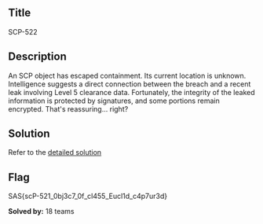 ## Title
SCP-522

## Description
An SCP object has escaped containment. Its current location is unknown. Intelligence suggests a direct connection between the breach and a recent leak involving Level 5 clearance data. Fortunately, the integrity of the leaked information is protected by  signatures, and some portions remain encrypted. That's reassuring... right?

## Solution
Refer to the [detailed solution](./writeup/)

## Flag
SAS{scP-521_0bj3c7_0f_cl455_Eucl1d_c4p7ur3d}

**Solved by:** 18 teams